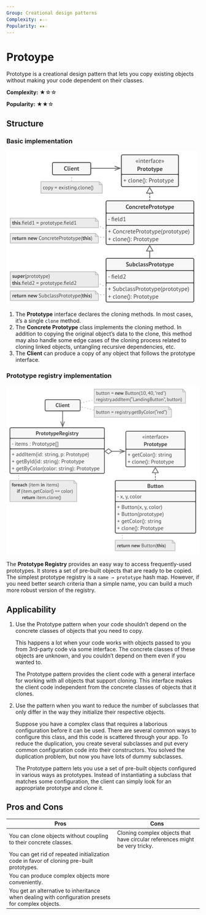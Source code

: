 ```yaml
---
Group: Creational design patterns
Complexity: ★☆☆
Popularity: ★★☆
---
```

# Protoype

Prototype is a creational design pattern that lets you copy existing objects without making your code dependent on their classes.

**Complexity:** ★☆☆

**Popularity:** ★★☆

## Structure

### Basic implementation

![](../../media/prototype_basic.png)

1. The **Prototype** interface declares the cloning methods. In most cases, it’s a single `clone` method.
2. The **Concrete Prototype** class implements the cloning method. In addition to copying the original object’s data to the clone, this method may also handle some edge cases of the cloning process related to cloning linked objects, untangling recursive dependencies, etc.
3. The **Client** can produce a copy of any object that follows the prototype interface.


### Prototype registry implementation

![](../../media/prototype_registry.png)

The **Prototype Registry** provides an easy way to access frequently-used prototypes. It stores a set of pre-built objects that are ready to be copied. The simplest prototype registry is a `name → prototype` hash map. However, if you need better search criteria than a simple name, you can build a much more robust version of the registry.

## Applicability

1. Use the Prototype pattern when your code shouldn’t depend on the concrete classes of objects that you need to copy.
   
    This happens a lot when your code works with objects passed to you from 3rd-party code via some interface. The concrete classes of these objects are unknown, and you couldn’t depend on them even if you wanted to.

    The Prototype pattern provides the client code with a general interface for working with all objects that support cloning. This interface makes the client code independent from the concrete classes of objects that it clones.

1. Use the pattern when you want to reduce the number of subclasses that only differ in the way they initialize their respective objects.

    Suppose you have a complex class that requires a laborious configuration before it can be used. There are several common ways to configure this class, and this code is scattered through your app. To reduce the duplication, you create several subclasses and put every common configuration code into their constructors. You solved the duplication problem, but now you have lots of dummy subclasses.

    The Prototype pattern lets you use a set of pre-built objects configured in various ways as prototypes. Instead of instantiating a subclass that matches some configuration, the client can simply look for an appropriate prototype and clone it.

## Pros and Cons

| Pros                                                                                               | Cons                                                                        |
|----------------------------------------------------------------------------------------------------|-----------------------------------------------------------------------------|
| You can clone objects without coupling to their concrete classes.                                  | Cloning complex objects that have circular references might be very tricky. |
| You can get rid of repeated initialization code in favor of cloning pre-built prototypes.          |                                                                             |
| You can produce complex objects more conveniently.                                                 |                                                                             |
| You get an alternative to inheritance when dealing with configuration presets for complex objects. |                                                                             |